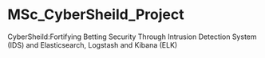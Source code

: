 # MSc_CyberSheild_Project
CyberSheild:Fortifying Betting Security Through Intrusion Detection System (IDS) and Elasticsearch, Logstash and Kibana (ELK)

